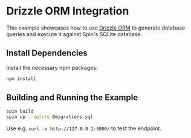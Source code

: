 # Drizzle ORM Integration

This example showcases how to use [Drizzle ORM](https://orm.drizzle.team/) to generate database queries and execute it against Spin's SQLite database. 

## Install Dependencies
Install the necessary npm packages:

```bash
npm install
```

## Building and Running the Example

```bash
spin build
spin up --sqlite @migrations.sql
```

Use e.g. `curl -v http://127.0.0.1:3000/` to test the endpoint.
